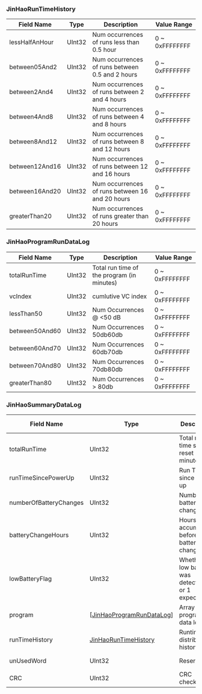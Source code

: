 ### JinHaoRunTimeHistory

| Field Name        | Type   | Description                                   | Value Range      |
|-------------------|--------|-----------------------------------------------|------------------|
| lessHalfAnHour    | UInt32 | Num occurrences of runs less than 0.5 hour                   | 0 ~ 0xFFFFFFFF   |
| between05And2     | UInt32 | Num occurrences of runs between 0.5 and 2 hours              | 0 ~ 0xFFFFFFFF   |
| between2And4      | UInt32 | Num occurrences of runs between 2 and 4 hours                | 0 ~ 0xFFFFFFFF   |
| between4And8      | UInt32 | Num occurrences of runs between 4 and 8 hours                | 0 ~ 0xFFFFFFFF   |
| between8And12     | UInt32 | Num occurrences of runs between 8 and 12 hours               | 0 ~ 0xFFFFFFFF   |
| between12And16    | UInt32 | Num occurrences of runs between 12 and 16 hours              | 0 ~ 0xFFFFFFFF   |
| between16And20    | UInt32 | Num occurrences of runs between 16 and 20 hours              | 0 ~ 0xFFFFFFFF   |
| greaterThan20     | UInt32 | Num occurrences of runs greater than 20 hours                | 0 ~ 0xFFFFFFFF   |

### JinHaoProgramRunDataLog

| Field Name       | Type   | Description                                   | Value Range      |
|------------------|--------|-----------------------------------------------|------------------|
| totalRunTime     | UInt32 | Total run time of the program (in minutes)               | 0 ~ 0xFFFFFFFF   |
| vcIndex          | UInt32 | cumlutive VC index  		                      | 0 ~ 0xFFFFFFFF   |
| lessThan50       | UInt32 | Num Occurrences @ <50 dB				              | 0 ~ 0xFFFFFFFF   |
| between50And60   | UInt32 | Num Occurrences 50db<X>60db					          | 0 ~ 0xFFFFFFFF   |
| between60And70   | UInt32 | Num Occurrences 60db<X>70db                   | 0 ~ 0xFFFFFFFF   |
| between70And80   | UInt32 | Num Occurrences 70db<X>80db                   | 0 ~ 0xFFFFFFFF   |
| greaterThan80    | UInt32 | Num Occurrences > 80db                        | 0 ~ 0xFFFFFFFF   |

### JinHaoSummaryDataLog

| Field Name            | Type                          | Description                                           | Value Range      |
|-----------------------|-------------------------------|-------------------------------------------------------|------------------|
| totalRunTime          | UInt32                        | Total run time since reset (in minutes)		                           | 0 ~ 0xFFFFFFFF   |
| runTimeSincePowerUp   | UInt32                        | Run Time since power up				                           | 0 ~ 0xFFFFFFFF   |
| numberOfBatteryChanges| UInt32                        | Number of battery changes                               | 0 ~ 0xFFFFFFFF   |
| batteryChangeHours    | UInt32                        | Hours accumulated before battery changes              | 0 ~ 0xFFFFFFFF   |
| lowBatteryFlag        | UInt32                        | Whether a low battery was detected (0 or 1 expected)  | 0 ~ 0xFFFFFFFF   |
| program               | [[JinHaoProgramRunDataLog](#jinhaoprogramrundatalog)]   | Array of 6 program run data logs                      | -                |
| runTimeHistory        | [JinHaoRunTimeHistory](#jinhaoruntimehistory)          | Runtime distribution history                          | -                |
| unUsedWord            | UInt32                        | Reserved                                              | 0 ~ 0xFFFFFFFF   |
| CRC                   | UInt32                        | CRC checksum                                          | 0 ~ 0xFFFFFFFF   |
